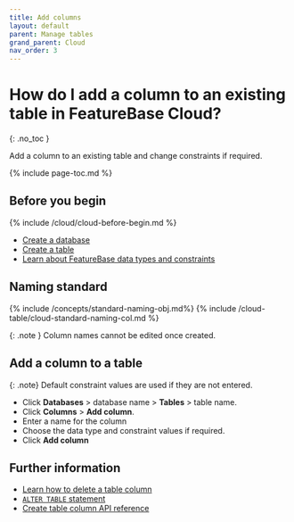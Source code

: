 ```yaml
---
title: Add columns
layout: default
parent: Manage tables
grand_parent: Cloud
nav_order: 3
---
```


# How do I add a column to an existing table in FeatureBase Cloud?
{: .no_toc }

Add a column to an existing table and change constraints if required.

{% include page-toc.md %}

## Before you begin

{% include /cloud/cloud-before-begin.md %}
* [Create a database](/docs/cloud/cloud-databases/cloud-db-create-custom)
* [Create a table](/docs/cloud/cloud-tables/cloud-table-create)
* [Learn about FeatureBase data types and constraints](/docs/sql-guide/data-types/data-types-home)

## Naming standard

{% include /concepts/standard-naming-obj.md%}
{% include /cloud-table/cloud-standard-naming-col.md %}

{: .note }
Column names cannot be edited once created.

## Add a column to a table

{: .note}
Default constraint values are used if they are not entered.

* Click **Databases** > database name > **Tables** > table name.
* Click **Columns** > **Add column**.
* Enter a name for the column
* Choose the data type and constraint values if required.
* Click **Add column**

## Further information

* [Learn how to delete a table column](/docs/cloud/cloud-tables/cloud-table-delete-column)
* [`ALTER TABLE` statement](/docs/sql-guide/statements/statement-table-alter)
* [Create table column API reference](https://api-docs-featurebase-cloud.redoc.ly/latest#operation/createTableColumn)
